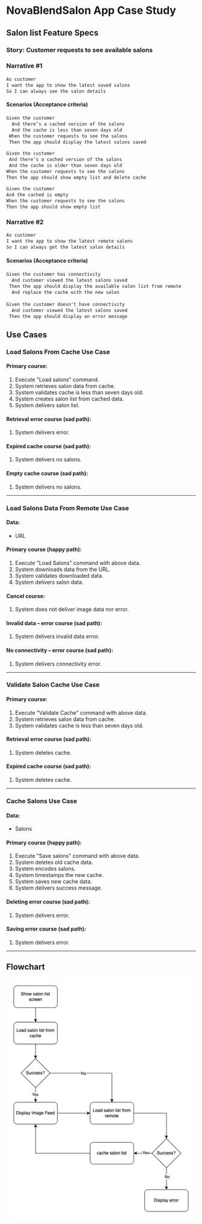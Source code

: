 # NovaBlendSalon App Case Study

## Salon list Feature Specs

### Story: Customer requests to see available salons

### Narrative #1

```
As customer
I want the app to show the latest saved salons
So I can always see the salon details 
```

#### Scenarios (Acceptance criteria)

```
Given the customer
  And there’s a cached version of the salons
  And the cache is less than seven days old
 When the customer requests to see the salons
 Then the app should display the latest salons saved
 ```

 ```
Given the customer
  And there’s a cached version of the salons
  And the cache is older than seven days old
 When the customer requests to see the salons
 Then the app should show empty list and delete cache
 ```

  ```
Given the customer
  And the cached is empty
 When the customer requests to see the salons
 Then the app should show empty list
 ```

 ### Narrative #2

```
As customer
I want the app to show the latest remote salons
So I can always get the latest salon details 
```

#### Scenarios (Acceptance criteria)

```
Given the customer has connectivity
  And customer viewed the latest salons saved
 Then the app should display the available salon list from remote
  And replace the cache with the new salon

Given the customer doesn't have connectivity
  And customer viewed the latest salons saved
 Then the app should display an error message

```

## Use Cases

### Load Salons From Cache Use Case

#### Primary course:
1. Execute "Load salons" command.
2. System retrieves salon data from cache.
3. System validates cache is less than seven days old.
4. System creates salon list from cached data.
5. System delivers salon list.

#### Retrieval error course (sad path):
1. System delivers error.

#### Expired cache course (sad path): 
1. System delivers no salons.

#### Empty cache course (sad path): 
1. System delivers no salons.

---

### Load Salons Data From Remote Use Case

#### Data:
- URL

#### Primary course (happy path):
1. Execute "Load Salons" command with above data.
2. System downloads data from the URL.
3. System validates downloaded data.
4. System delivers salon data.

#### Cancel course:
1. System does not deliver image data nor error.

#### Invalid data – error course (sad path):
1. System delivers invalid data error.

#### No connectivity – error course (sad path):
1. System delivers connectivity error.

---

### Validate Salon Cache Use Case

#### Primary course:
1. Execute "Validate Cache" command with above data.
2. System retrieves salon data from cache.
3. System validates cache is less than seven days old.

#### Retrieval error course (sad path):
1. System deletes cache.

#### Expired cache course (sad path): 
1. System deletes cache.

---

### Cache Salons Use Case

#### Data:
- Salons

#### Primary course (happy path):
1. Execute "Save salons" command with above data.
2. System deletes old cache data.
3. System encodes salons.
4. System timestamps the new cache.
5. System saves new cache data.
6. System delivers success message.

#### Deleting error course (sad path):
1. System delivers error.

#### Saving error course (sad path):
1. System delivers error.

---

## Flowchart

![Salon Loading Feature](salon_flowchart.drawio.png)

